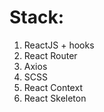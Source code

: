 <h1>Stack:</h1>

<ol>
<li>ReactJS + hooks</li>
<li>React Router</li>
<li>Axios</li>
<li>SCSS</li>
<li>React Context</li>
<li>React Skeleton</li>
</ol>
